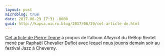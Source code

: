 ```yaml
---
layout: post
microblog: true
date: 2017-06-29 17:31 -0000
guid: http://kapsa.micro.blog/2017/06/29/cet-article-de.html
---
```

[Cet article de Pierre Tenne](http://www.djamlarevue.com/blog/2017/1/27/raphal-chevalier-duflot-alleycat) à propos de l'album _Alleycat_ du ReBop Sextet mené par Raphaël Chevalier Duflot avec lequel nous jouons demain soir au festival Jazz à Cheverny.
